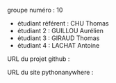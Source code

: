 groupe numéro : 10

* étudiant référent : CHU Thomas
* étudiant 2 : GUILLOU Aurélien
* étudiant 3 : GIRAUD Thomas
* étudiant 4 : LACHAT Antoine

URL du projet github :

URL du site pythonanywhere :
